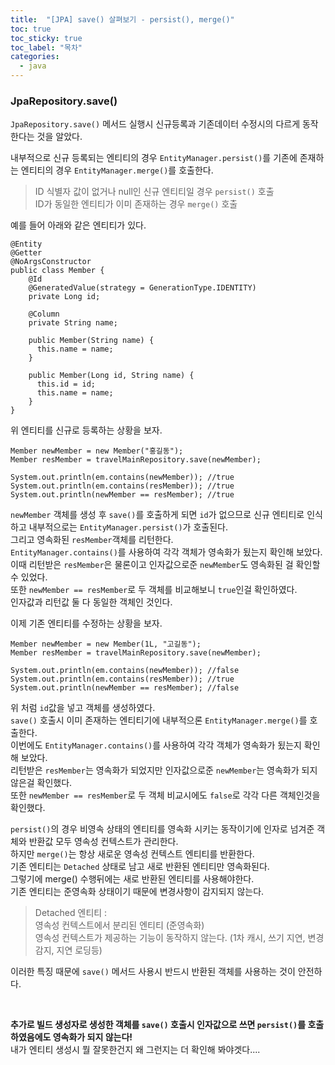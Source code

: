 ```yaml
---
title:  "[JPA] save() 살펴보기 - persist(), merge()"
toc: true
toc_sticky: true
toc_label: "목차"
categories:
  - java
---
```


### JpaRepository.save()

`JpaRepository.save()` 메서드 실행시 신규등록과 기존데이터 수정시의 다르게 동작한다는 것을 알았다.  
   
내부적으로 신규 등록되는 엔티티의 경우 `EntityManager.persist()`를 기존에 존재하는 엔티티의 경우 `EntityManager.merge()`를 호출한다.  
  
> ID 식별자 값이 없거나 null인 신규 엔티티일 경우 `persist()` 호출  
> ID가 동일한 엔티티가 이미 존재하는 경우 `merge()` 호출  
   
예를 들어 아래와 같은 엔티티가 있다.  
```
@Entity
@Getter
@NoArgsConstructor
public class Member {
    @Id
    @GeneratedValue(strategy = GenerationType.IDENTITY)
    private Long id;

    @Column
    private String name;

    public Member(String name) {
      this.name = name;
    }

    public Member(Long id, String name) {
      this.id = id;
      this.name = name;
    }
}
```  
위 엔티티를 신규로 등록하는 상황을 보자.  
  
```
Member newMember = new Member("홍길동");
Member resMember = travelMainRepository.save(newMember);

System.out.println(em.contains(newMember)); //true
System.out.println(em.contains(resMember)); //true
System.out.println(newMember == resMember); //true
```
`newMember` 객체를 생성 후 `save()`를 호출하게 되면 `id`가 없으므로 신규 엔티티로 인식하고 내부적으로는 `EntityManager.persist()`가 호출된다.  
그리고 영속화된 `resMember`객체를 리턴한다.  
`EntityManager.contains()`를 사용하여 각각 객체가 영속화가 됬는지 확인해 보았다.  
이때 리턴받은 `resMember`은 물론이고 인자값으로준 `newMember`도 영속화된 걸 확인할 수 있었다.  
또한 `newMember == resMember`로 두 객체를 비교해보니 `true`인걸 확인하였다.  
인자값과 리턴값 둘 다 동일한 객체인 것인다.  
   
이제 기존 엔티티를 수정하는 상황을 보자.  
```
Member newMember = new Member(1L, "고길동");
Member resMember = travelMainRepository.save(newMember);

System.out.println(em.contains(newMember)); //false
System.out.println(em.contains(resMember)); //true
System.out.println(newMember == resMember); //false
```  
위 처럼 `id`값을 넣고 객체를 생성하였다.  
`save()` 호출시 이미 존재하는 엔티티기에 내부적으론 `EntityManager.merge()`를 호출한다.  
이번에도 `EntityManager.contains()`를 사용하여 각각 객체가 영속화가 됬는지 확인해 보았다.  
리턴받은 `resMember`는 영속화가 되었지만 인자값으로준 `newMember`는 영속화가 되지 않은걸 확인했다.  
또한 `newMember == resMember`로 두 객체 비교시에도 `false`로 각각 다른 객체인것을 확인했다.  
   
`persist()`의 경우 비영속 상태의 엔티티를 영속화 시키는 동작이기에 인자로 넘겨준 객체와 반환값 모두 영속성 컨텍스트가 관리한다.  
하지만 `merge()`는 항상 새로운 영속성 컨텍스트 엔티티를 반환한다.  
기존 엔티티는 `Detached` 상태로 남고 새로 반환된 엔티티만 영속화된다.  
그렇기에 merge() 수행뒤에는 새로 반환된 엔티티를 사용해야한다.  
기존 엔티티는 준영속화 상태이기 때문에 변경사항이 감지되지 않는다.  
  
> Detached 엔티티 :  
> 영속성 컨텍스트에서 분리된 엔티티 (준영속화)  
> 영속성 컨텍스트가 제공하는 기능이 동작하지 않는다. (1차 캐시, 쓰기 지연, 변경 감지, 지연 로딩등)  
  
이러한 특징 때문에 `save()` 메서드 사용시 반드시 반환된 객체를 사용하는 것이 안전하다.  
  
<br/>  
  
**추가로 빌드 생성자로 생성한 객체를 `save()` 호출시 인자값으로 쓰면 `persist()`를 호출하였음에도 영속화가 되지 않는다!**  
내가 엔티티 생성시 뭘 잘못한건지 왜 그런지는 더 확인해 봐야겟다....
